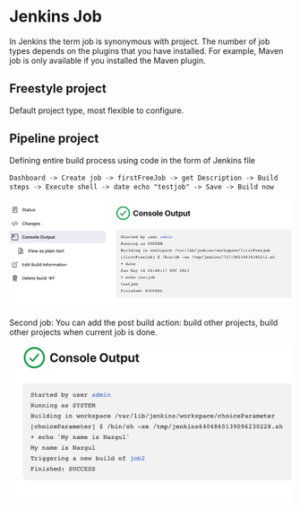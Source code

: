 # Jenkins Job

In Jenkins the term job is synonymous with project. The number of job types depends on the plugins that you have installed. For example, Maven job is only available if you installed the Maven plugin.

## Freestyle project

Default project type, most flexible to configure.

## Pipeline project

Defining entire build process using code in the form of Jenkins file

```
Dashboard -> Create job -> firstFreeJob -> get Description -> Build steps -> Execute shell -> date echo "testjob" -> Save -> Build now
```

![job](firstJob.png)

Second job:
You can add the post build action: build other projects, build other projects when current job is done.

![post](postbuild.png)
